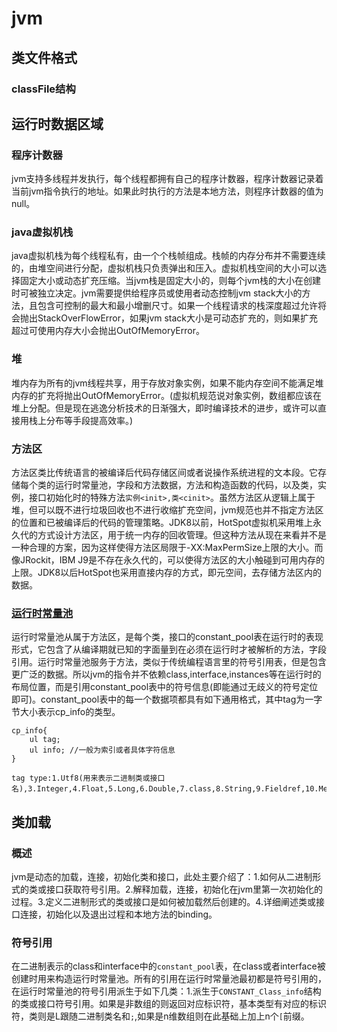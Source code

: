 # jvm

## 类文件格式

### classFile结构

## 运行时数据区域

### 程序计数器

jvm支持多线程并发执行，每个线程都拥有自己的程序计数器，程序计数器记录着当前jvm指令执行的地址。如果此时执行的方法是本地方法，则程序计数器的值为null。

### java虚拟机栈

java虚拟机栈为每个线程私有，由一个个栈帧组成。栈帧的内存分布并不需要连续的，由堆空间进行分配，虚拟机栈只负责弹出和压入。虚拟机栈空间的大小可以选择固定大小或动态扩充压缩。当jvm栈是固定大小的，则每个jvm栈的大小在创建时可被独立决定。jvm需要提供给程序员或使用者动态控制jvm stack大小的方法，且包含可控制的最大和最小增删尺寸。如果一个线程请求的栈深度超过允许将会抛出StackOverFlowError，如果jvm stack大小是可动态扩充的，则如果扩充超过可使用内存大小会抛出OutOfMemoryError。

### 堆

堆内存为所有的jvm线程共享，用于存放对象实例，如果不能内存空间不能满足堆内存的扩充将抛出OutOfMemoryError。(虚拟机规范说对象实例，数组都应该在堆上分配。但是现在逃逸分析技术的日渐强大，即时编译技术的进步，或许可以直接用栈上分布等手段提高效率。)

### 方法区

方法区类比传统语言的被编译后代码存储区间或者说操作系统进程的文本段。它存储每个类的运行时常量池，字段和方法数据，方法和构造函数的代码，以及类，实例，接口初始化时的特殊方法`实例<init>,类<cinit>`。虽然方法区从逻辑上属于堆，但可以既不进行垃圾回收也不进行收缩扩充空间，jvm规范也并不指定方法区的位置和已被编译后的代码的管理策略。JDK8以前，HotSpot虚拟机采用堆上永久代的方式设计方法区，用于统一内存的回收管理。但这种方法从现在来看并不是一种合理的方案，因为这样使得方法区局限于-XX:MaxPermSize上限的大小。而像JRockit，IBM J9是不存在永久代的，可以使得方法区的大小触碰到可用内存的上限。JDK8以后HotSpot也采用直接内存的方式，即元空间，去存储方法区内的数据。

### [运行时常量池](https://docs.oracle.com/javase/specs/jvms/se8/html/jvms-4.html#jvms-4.4)

运行时常量池从属于方法区，是每个类，接口的constant_pool表在运行时的表现形式，它包含了从编译期就已知的字面量到在必须在运行时才被解析的方法，字段引用。运行时常量池服务于方法，类似于传统编程语言里的符号引用表，但是包含更广泛的数据。所以jvm的指令并不依赖class,interface,instances等在运行时的布局位置，而是引用constant_pool表中的符号信息(即能通过无歧义的符号定位即可)。constant_pool表中的每一个数据项都具有如下通用格式，其中tag为一字节大小表示cp_info的类型。

```
cp_info{
    ul tag;
    ul info; //一般为索引或者具体字符信息
}

tag type:1.Utf8(用来表示二进制类或接口名),3.Integer,4.Float,5.Long,6.Double,7.class,8.String,9.Fieldref,10.Methodref,11.InterfaceMethodref,12.NameAndType,15.MethodHandle,16.MethodType,18.InvokeDynamic。
```

## 类加载

### 概述

jvm是动态的加载，连接，初始化类和接口，此处主要介绍了：1.如何从二进制形式的类或接口获取符号引用。2.解释加载，连接，初始化在jvm里第一次初始化的过程。3.定义二进制形式的类或接口是如何被加载然后创建的。4.详细阐述类或接口连接，初始化以及退出过程和本地方法的binding。

### 符号引用

在二进制表示的class和interface中的`constant_pool`表，在class或者interface被创建时用来构造运行时常量池。所有的引用在运行时常量池最初都是符号引用的，在运行时常量池的符号引用派生于如下几类：1.派生于`CONSTANT_Class_info`结构的类或接口符号引用。如果是非数组的则返回对应标识符，基本类型有对应的标识符，类则是L跟随二进制类名和`;`,如果是n维数组则在此基础上加上n个`[`前缀。
